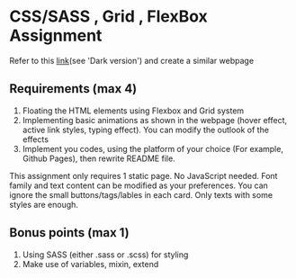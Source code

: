 # CSS/SASS , Grid , FlexBox Assignment

Refer to this [link](https://preview.themeforest.net/item/maido-multipurpose-ghost-blog-theme/full_screen_preview/24837109?_ga=2.259990478.570486835.1654146705-2133876429.1654146705)(see 'Dark version') and create a similar webpage

## Requirements (max 4)

1. Floating the HTML elements using Flexbox and Grid system
2. Implementing basic animations as shown in the webpage (hover effect,
active link styles, typing effect). You can modify the outlook of the effects
3. Implement you codes, using the platform of your choice (For example, Github Pages), then rewrite README file.

This assignment only requires 1 static page. No JavaScript needed.
Font family and text content can be modified as your preferences.
You can ignore the small buttons/tags/lables in each card. Only
texts with some styles are enough.

## Bonus points (max 1)

1. Using SASS (either .sass or .scss) for styling
2. Make use of variables, mixin, extend
